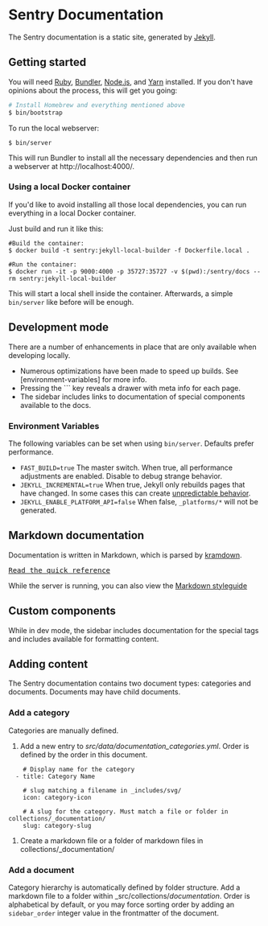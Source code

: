 # Sentry Documentation

The Sentry documentation is a static site, generated by [Jekyll][jekyll].

## Getting started

You will need [Ruby][ruby], [Bundler][bundler], [Node.js][nodejs], and [Yarn] installed. If you don't have opinions about the process, this will get you going:

```bash
# Install Homebrew and everything mentioned above
$ bin/bootstrap
```

To run the local webserver:

```
$ bin/server
```

This will run Bundler to install all the necessary dependencies and then run a webserver at http://localhost:4000/.

[jekyll]: https://jekyllrb.com/
[ruby]: https://www.ruby-lang.org/
[bundler]: http://bundler.io/
[nodejs]: https://nodejs.org/
[yarn]: https://yarnpkg.com

### Using a local Docker container

If you'd like to avoid installing all those local dependencies, you can run everything in a local Docker container.

Just build and run it like this:
```
#Build the container:
$ docker build -t sentry:jekyll-local-builder -f Dockerfile.local .

#Run the container:
$ docker run -it -p 9000:4000 -p 35727:35727 -v $(pwd):/sentry/docs --rm sentry:jekyll-local-builder
```

This will start a local shell inside the container. Afterwards, a simple `bin/server` like before will be enough.

## Development mode

There are a number of enhancements in place that are only available when developing locally.

- Numerous optimizations have been made to speed up builds. See [environment-variables] for more info.
- Pressing the `\`` key reveals a drawer with meta info for each page.
- The sidebar includes links to documentation of special components available to the docs.

### Environment Variables

The following variables can be set when using `bin/server`. Defaults prefer performance.

- `FAST_BUILD=true` The master switch. When true, all performance adjustments are enabled. Disable to debug strange behavior.
- `JEKYLL_INCREMENTAL=true` When true, Jekyll only rebuilds pages that have changed. In some cases this can create [unpredictable behavior](https://jekyllrb.com/docs/configuration/#incremental-regeneration).
- `JEKYLL_ENABLE_PLATFORM_API=false` When false, `_platforms/*` will not be generated.

## Markdown documentation

Documentation is written in Markdown, which is parsed by [kramdown](https://kramdown.gettalong.org/).

[<kbd>Read the quick reference</kbd>](https://kramdown.gettalong.org/quickref.html)

While the server is running, you can also view the [Markdown styleguide](http://0.0.0.0:9000/markdown-styleguide/links/)

## Custom components

While in dev mode, the sidebar includes documentation for the special tags and includes available for formatting content.

## Adding content

The Sentry documentation contains two document types: categories and documents. Documents may have child documents.

### Add a category

Categories are manually defined.

1. Add a new entry to _src/data/documentation_categories.yml_. Order is defined by the order in this document.

```
    # Display name for the category
  - title: Category Name

    # slug matching a filename in _includes/svg/
    icon: category-icon

    # A slug for the category. Must match a file or folder in collections/_documentation/
    slug: category-slug
```

1. Create a markdown file or a folder of markdown files in collections/_documentation/

### Add a document

Category hierarchy is automatically defined by folder structure. Add a markdown file to a folder within _src/collections/_documentation_. Order is alphabetical by default, or you may force sorting order by adding an `sidebar_order` integer value in the frontmatter of the document.
